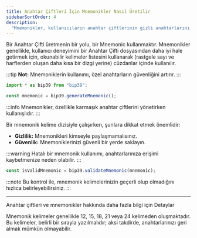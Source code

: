 ```yaml
---
title: Anahtar Çiftleri İçin Mnemonikler Nasıl Üretilir
sidebarSortOrder: 4
description:
  "Mnemonikler, kullanıcıların anahtar çiftlerinin gizli anahtarlarını saklamasını kolaylaştırır. Mnemonikleri Solana'da nasıl kullanacağınızı öğrenin."
---
```


Bir Anahtar Çifti üretmenin bir yolu, bir Mnemonic kullanmaktır. Mnemonikler genellikle, kullanıcı deneyimini bir Anahtar Çifti dosyasından daha iyi hale getirmek için, okunabilir kelimeler listesini kullanarak (rastgele sayı ve harflerden oluşan daha kısa bir dizgi yerine) cüzdanlar içinde kullanılır.

:::tip
**Not:** Mnemoniklerin kullanımı, özel anahtarların güvenliğini artırır.
:::

```typescript filename="generate-mnemonic.ts"
import * as bip39 from "bip39";

const mnemonic = bip39.generateMnemonic();
```

:::info
Mnemonikler, özellikle karmaşık anahtar çiftlerini yönetirken kullanışlıdır.
:::

Bir mnemonik kelime dizisiyle çalışırken, şunlara dikkat etmek önemlidir:

- **Gizlilik:** Mnemonikleri kimseyle paylaşmamalısınız.
- **Güvenlik:** Mnemoniklerinizi güvenli bir yerde saklayın.

:::warning
Hatalı bir mnemonik kullanımı, anahtarlarınıza erişimi kaybetmenize neden olabilir.
:::

```typescript
const isValidMnemonic = bip39.validateMnemonic(mnemonic);
```

:::note
Bu kontrol ile, mnemonik kelimelerinizin geçerli olup olmadığını hızlıca belirleyebilirsiniz.
:::

---

Anahtar çiftleri ve mnemonikler hakkında daha fazla bilgi için 
Detaylar

Mnemonik kelimeler genellikle 12, 15, 18, 21 veya 24 kelimeden oluşmaktadır. Bu kelimeler, belirli bir sırayla yazılmalıdır; aksi takdirde, anahtarlarınızı geri almak mümkün olmayabilir.

